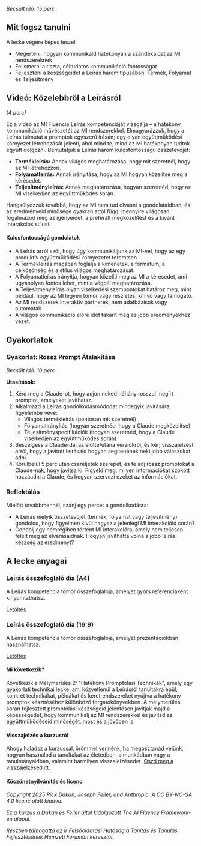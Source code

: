 *Becsült idő: 15 perc*

## Mit fogsz tanulni

A lecke végére képes leszel:

*   Megérteni, hogyan kommunikáld hatékonyan a szándékaidat az MI rendszereknek
*   Felismerni a tiszta, céltudatos kommunikáció fontosságát
*   Fejleszteni a készségeidet a Leírás három típusában: Termék, Folyamat és Teljesítmény

## Videó: Közelebbről a Leírásról

*(4 perc)*

Ez a videó az MI Fluencia Leírás kompetenciáját vizsgálja – a hatékony kommunikáció művészetét az MI rendszerekkel. Elmagyarázzuk, hogy a Leírás túlmutat a promptok egyszerű írásán; egy olyan együttműködési környezet létrehozását jelenti, ahol mind te, mind az MI hatékonyan tudtok együtt dolgozni. Bemutatjuk a Leírás három kulcsfontosságú összetevőjét:

*   **Termékleírás:** Annak világos meghatározása, hogy mit szeretnél, hogy az MI létrehozzon.
*   **Folyamatleírás:** Annak irányítása, hogy az MI hogyan közelítse meg a kérésedet.
*   **Teljesítményleírás:** Annak meghatározása, hogyan szeretnéd, hogy az MI viselkedjen az együttműködés során.

Hangsúlyozzuk továbbá, hogy az MI nem tud olvasni a gondolataidban, és az eredményeid minősége gyakran attól függ, mennyire világosan fogalmazod meg az igényeidet, a preferált megközelítést és a kívánt interakciós stílust.

#### Kulcsfontosságú gondolatok

*   A Leírás arról szól, hogy úgy kommunikáljunk az MI-vel, hogy az egy produktív együttműködési környezetet teremtsen.
*   A Termékleírás magában foglalja a kimenetek, a formátum, a célközönség és a stílus világos meghatározását.
*   A Folyamatleírás irányítja, hogyan közelíti meg az MI a kérésedet, ami ugyanolyan fontos lehet, mint a végcél meghatározása.
*   A Teljesítményleírás olyan viselkedési szempontokat határoz meg, mint például, hogy az MI legyen tömör vagy részletes, kihívó vagy támogató.
*   Az MI rendszerek interaktív partnerek, nem adatbázisok vagy automaták.
*   A világos kommunikáció előre időt takarít meg és jobb eredményekhez vezet.

## Gyakorlatok

### Gyakorlat: Rossz Prompt Átalakítása

*Becsült idő: 10 perc*

**Utasítások:**

1.  Kérd meg a Claude-ot, hogy adjon neked néhány rosszul megírt promptot, amelyeket javíthatsz.
2.  Alkalmazd a Leírás gondolkodásmódodat mindegyik javítására, figyelembe véve:
    *   Világos termékleírás (pontosan mit szeretnél)
    *   Folyamatirányítás (hogyan szeretnéd, hogy a Claude megközelítse)
    *   Teljesítményspecifikációk (hogyan szeretnéd, hogy a Claude viselkedjen az együttműködés során)
3.  Beszélgess a Claude-dal az előtte/utána verziókról, és kérj visszajelzést arról, hogy a javított leírásaid hogyan segítenének neki jobb válaszokat adni.
4.  Körülbelül 5 perc után cseréljetek szerepet, és te adj rossz promptokat a Claude-nak, hogy javítsa ki. Figyeld meg, milyen információkat szokott hozzáadni a Claude, és hogyan szervezi ezeket az információkat.

### Reflektálás

Mielőtt továbbmennél, szánj egy percet a gondolkodásra:

*   A Leírás melyik összetevőjét (termék, folyamat vagy teljesítmény) gondolod, hogy figyelmen kívül hagysz a jelenlegi MI interakcióid során?
*   Gondolj egy nemrégiben történt MI interakcióra, amely nem teljesen felelt meg az elvárásaidnak. Hogyan javíthatta volna a jobb leírási készség az eredményt?

## A lecke anyagai

### Leírás összefoglaló dia (A4)

A Leírás kompetencia tömör összefoglalója, amelyet gyors referenciaként kinyomtathatsz.

[Letöltés](../pamphlets/8216cbfffb3c07053f2a959868a89087949f4779.pdf)

### Leírás összefoglaló dia (16:9)

A Leírás kompetencia tömör összefoglalója, amelyet prezentációkban használhatsz.

[Letöltés](../pamphlets/0178870bcc05e62ab4fd7191e6d52543e2dbc258.pdf)

#### Mi következik?

Következik a Mélymerülés 2: "Hatékony Promptolási Technikák", amely egy gyakorlati technikai lecke, ami közvetlenül a Leírásról tanultakra épül, konkrét technikákat, példákat és keretrendszereket nyújtva a hatékony promptok készítéséhez különböző forgatókönyvekben. A mélymerülés során fejlesztett promptolási készségeid jelentősen javítják majd a képességedet, hogy kommunikálj az MI rendszerekkel és javítsd az együttműködéseid minőségét, most és a jövőben is.

#### Visszajelzés a kurzusról

Ahogy haladsz a kurzussal, örömmel vennénk, ha megosztanád velünk, hogyan használod a tanultakat az életedben, a munkádban vagy a tanulmányaidban, valamint bármilyen visszajelzésedet. [Oszd meg a visszajelzésed itt.](https://forms.gle/zURqLbVgdDqGhHZk9)

#### Köszönetnyilvánítás és licenc

*Copyright 2025 Rick Dakan, Joseph Feller, and Anthropic. A CC BY-NC-SA 4.0 licenc alatt kiadva.*

*Ez a kurzus a Dakan és Feller által kidolgozott The AI Fluency Framework-en alapul.*

*Részben támogatta az Ír Felsőoktatási Hatóság a Tanítás és Tanulás Fejlesztésének Nemzeti Fórumán keresztül.*
